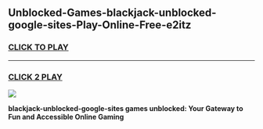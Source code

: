 
## Unblocked-Games-blackjack-unblocked-google-sites-Play-Online-Free-e2itz
<h3>
<a href="https://premium76.site?title=blackjack-unblocked-google-sites&ref=26A">CLICK TO PLAY</a></h3>
<hr>

<h3>
<a href="https://premium76.site?title=blackjack-unblocked-google-sites&ref=26A">CLICK 2 PLAY</a>
  
</h3>

<a href="https://premium76.site?title=blackjack-unblocked-google-sites&ref=26A"><img src="https://clearcache.store/games.png"></a>


**blackjack-unblocked-google-sites games unblocked: Your Gateway to Fun and Accessible Online Gaming**

